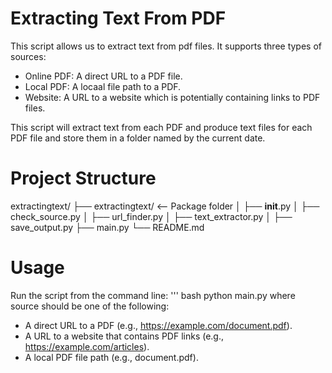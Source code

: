 # Extracting Text From PDF

This script allows us to extract text from pdf files. It supports three types of sources:

- Online PDF: A direct URL to a PDF file.
- Local PDF: A locaal file path to a PDF.
- Website: A URL to a website which is potentially containing links to PDF files.

This script will extract text from each PDF and produce text files for each PDF file and store them in a folder named by the current date.

# Project Structure
extractingtext/
├── extractingtext/            <-- Package folder
│   ├── __init__.py
│   ├── check_source.py
│   ├── url_finder.py
│   ├── text_extractor.py
│   ├── save_output.py
├── main.py
└── README.md

# Usage
Run the script from the command line:
''' bash
python main.py <source>
where source should be one of the following:
- A direct URL to a PDF (e.g., https://example.com/document.pdf).
- A URL to a website that contains PDF links (e.g., https://example.com/articles).
- A local PDF file path (e.g., document.pdf).
